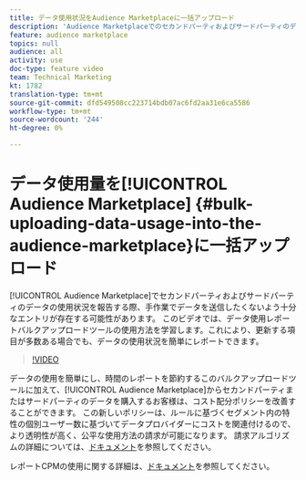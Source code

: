 ```yaml
---
title: データ使用状況をAudience Marketplaceに一括アップロード
description: 'Audience Marketplaceでのセカンドパーティおよびサードパーティのデータの使用状況を報告する際、手作業でデータを送信したくないよう十分なエントリが存在する可能性があります。 このビデオでは、データ使用レポートバルクアップロードツールの使用方法を学習します。これにより、更新する項目が多数ある場合でも、データの使用状況を簡単にレポートできます。 '
feature: audience marketplace
topics: null
audience: all
activity: use
doc-type: feature video
team: Technical Marketing
kt: 1782
translation-type: tm+mt
source-git-commit: dfd549508cc223714bdb07ac6fd2aa31e6ca5586
workflow-type: tm+mt
source-wordcount: '244'
ht-degree: 0%

---
```



# データ使用量を[!UICONTROL Audience Marketplace] {#bulk-uploading-data-usage-into-the-audience-marketplace}に一括アップロード

[!UICONTROL Audience Marketplace]でセカンドパーティおよびサードパーティのデータの使用状況を報告する際、手作業でデータを送信したくないよう十分なエントリが存在する可能性があります。 このビデオでは、データ使用レポートバルクアップロードツールの使用方法を学習します。これにより、更新する項目が多数ある場合でも、データの使用状況を簡単にレポートできます。

>[!VIDEO](https://video.tv.adobe.com/v/25521/?quality=12)

データの使用を簡単にし、時間のレポートを節約するこのバルクアップロードツールに加えて、[!UICONTROL Audience Marketplace]からセカンドパーティまたはサードパーティのデータを購入するお客様は、コスト配分ポリシーを改善することができます。 この新しいポリシーは、ルールに基づくセグメント内の特性の個別ユーザー数に基づいてデータプロバイダーにコストを関連付けるので、より透明性が高く、公平な使用方法の請求が可能になります。
請求アルゴリズムの詳細については、[ドキュメント](https://experiencecloud.adobe.com/resources/help/en_US/aam/marketplace_cpm_billing.html)を参照してください。

レポートCPMの使用に関する詳細は、[ドキュメント](https://experiencecloud.adobe.com/resources/help/en_US/aam/t_marketplace_report_cpm_usage.html)を参照してください。